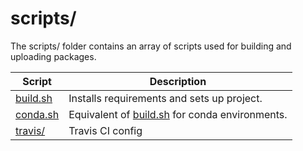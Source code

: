 # scripts/
The scripts/ folder contains an array of scripts used for building and uploading packages.

| Script | Description |
| --- | --- |
| [build.sh](./build.sh) | Installs requirements and sets up project. |
| [conda.sh](./conda.sh) | Equivalent of [build.sh](./build.sh) for conda environments. |
| [travis/](./travis) | Travis CI config |

